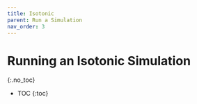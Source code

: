 ```yaml
---
title: Isotonic
parent: Run a Simulation
nav_order: 3
---
```


# Running an Isotonic Simulation
{:.no_toc}

* TOC
{:toc}